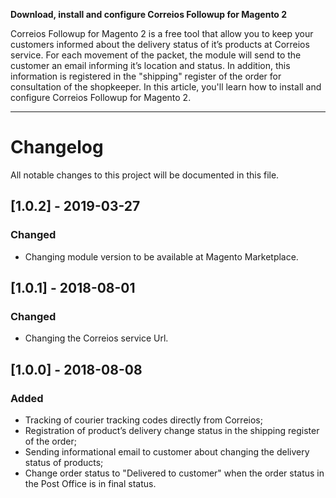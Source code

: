 **Download, install and configure Correios Followup for Magento 2**

Correios Followup for Magento 2 is a free tool that allow you to keep your customers informed about the delivery status of it’s products at Correios service. For each movement of the packet, the module will send to the customer an email informing it’s location and status. In addition, this information is registered in the "shipping" register of the order for consultation of the shopkeeper. In this article, you'll learn how to install and configure Correios Followup for Magento 2.

---

# Changelog
All notable changes to this project will be documented in this file.

## [1.0.2] - 2019-03-27
### Changed
- Changing module version to be available at Magento Marketplace.

## [1.0.1] - 2018-08-01
### Changed
- Changing the Correios service Url.

## [1.0.0] - 2018-08-08
### Added
- Tracking of courier tracking codes directly from Correios;
- Registration of product’s delivery change status in the shipping register of the order;
- Sending informational email to customer about changing the delivery status of products;
- Change order status to "Delivered to customer" when the order status in the Post Office is in final status.
